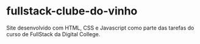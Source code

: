 # fullstack-clube-do-vinho
Site desenvolvido com HTML, CSS e Javascript como parte das tarefas do curso de FullStack da Digital College.
